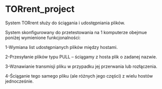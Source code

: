 # TORrent_project


System TORrent służy do ściągania i udostępniania plików.



System skonfigurowany do przetestowania na 1 komputerze obejmue poniżej wymienione funkcjonalności:

1-Wymiana list udostępnianych plików między hostami.

2-Przesyłanie plików typu PULL – ściągamy z hosta plik o zadanej nazwie.

3-Wznawianie transmisji pliku w przypadku jej przerwania lub rozłączenia.

4-Ściąganie tego samego pliku (ale różnych jego części) z wielu hostów jednocześnie.

